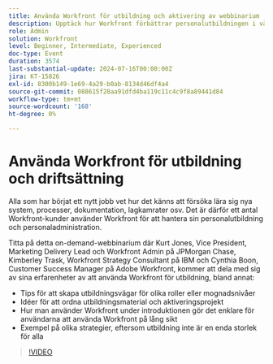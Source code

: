 ```yaml
---
title: Använda Workfront för utbildning och aktivering av webbinarium
description: Upptäck hur Workfront förbättrar personalutbildningen i vårt on-demand-webbinarium. Få insikter från JPMorgan Chase-, IBM- och Adobe Workfront-experter om hur man skapar skräddarsydda banor, organiserar material och använder Workfront för effektiv introduktion och långsiktig användning.
role: Admin
solution: Workfront
level: Beginner, Intermediate, Experienced
doc-type: Event
duration: 3574
last-substantial-update: 2024-07-16T00:00:00Z
jira: KT-15826
exl-id: 8300b149-1e69-4a29-b0ab-8134d46df4a4
source-git-commit: 088615f28aa91dfd4ba119c11c4c9f8a89441d84
workflow-type: tm+mt
source-wordcount: '168'
ht-degree: 0%

---
```


# Använda Workfront för utbildning och driftsättning

Alla som har börjat ett nytt jobb vet hur det känns att försöka lära sig nya system, processer, dokumentation, lagkamrater osv. Det är därför ett antal Workfront-kunder använder Workfront för att hantera sin personalutbildning och personaladministration.

Titta på detta on-demand-webbinarium där Kurt Jones, Vice President, Marketing Delivery Lead och Workfront Admin på JPMorgan Chase, Kimberley Trask, Workfront Strategy Consultant på IBM och Cynthia Boon, Customer Success Manager på Adobe Workfront, kommer att dela med sig av sina erfarenheter av att använda Workfront för utbildning, bland annat:

* Tips för att skapa utbildningsvägar för olika roller eller mognadsnivåer
* Idéer för att ordna utbildningsmaterial och aktiveringsprojekt
* Hur man använder Workfront under introduktionen gör det enklare för användarna att använda Workfront på lång sikt
* Exempel på olika strategier, eftersom utbildning inte är en enda storlek för alla

>[!VIDEO](https://video.tv.adobe.com/v/3431020/?learn=on)
